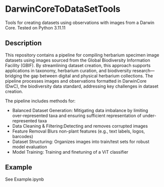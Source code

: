 # DarwinCoreToDataSetTools
Tools for creating datasets using observations with images from a Darwin Core. Tested on Python 3.11.11

## Description 
This repository contains a pipeline for compiling herbarium specimen image datasets using images sourced from the Global Biodiversity Information Facility (GBIF). By streamlining dataset creation, this approach supports applications in taxonomy, herbarium curation, and biodiversity research—bridging the gap between digital and physical herbarium collections. The pipeline processes images and observations formatted in DarwinCore (DwC), the biodiversity data standard, addressing key challenges in dataset creation.


The pipeline includes methods for: 

<ul>
<li>Balanced Dataset Generation: Mitigating data imbalance by limiting over-represented taxa and ensuring sufficient representation of under-represented taxa</li>
<li>Data Cleaning & Filtering:Detecting and removes corrupted images</li> 
<li>Feature Removal Blurs non-plant features (e.g., text labels, logos, barcodes)</li>
<li>Dataset Structuring: Organizes images into train/test sets for robust model evaluation</li>
<li>Model Training: Training and finetuning of a ViT classifier</li>
</ul>

## Example
See Example.ipynb

